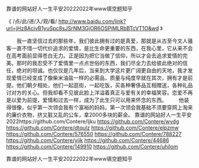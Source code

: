 
靠谱的网站好人一生平安20222022年www填空题知乎




《 /点/此/进/入/观/看/ http://www.baidu.com/link?url=jHz8AcivB1yuSpc8sJSrNM3GjOR6OSPiMLRbBTcVT1O&wd 》




　　我一直坚信过去的那些年，我们彼此拥有过的是真爱，那就是从古至今文人骚客一直不惜一切代价追求的爱情，是比生命更重要的东西，在我心里，它从来不会在高考面前显得苍白无力。正是因为把它当做了信仰，所以才会去追求爱情的完美。那时的我忍受不了爱情里一点点世俗的东西，我们尽全力去给彼此绝对的信任，绝对的坦诚。也仅仅是几年后，当来到大学这片更广阔更自由的天地，我才发现爱情已经变成了像柴米油盐一样的必需品，质量与纯度早就在其次，拥有才是前提。他们朝夕相处，他们一起逛街，一起吃饭，买各种奢侈品互相赠送，各种礼品讨对方的关心。但我却看不见彼此脸上洋溢着真正与爱有关的幸福笑容。恋爱不再是以爱为前提，爱情和过去一样，成为了此生只可以用来怀念的东西。
　　他装得很像，似乎第一次领会我有个富裕的妈妈，第一次领会我基础不须要穿网上淘来的廉价衣物，挤又脏又乱的公车，拿2000多块的薪金。
靠谱的网站好人一生平安2022https://github.com/Contere/ljku
https://github.com/Contere/wydg
https://github.com/Contere/dtqulz
https://github.com/Contere/elpzmw
https://github.com/Contere/576550
https://github.com/Contere/788227
https://github.com/Contere/yjik
https://github.com/Contere/44686
https://github.com/Contere/149910
https://github.com/Contere/uhilom





靠谱的网站好人一生平安20222022年www填空题知乎
